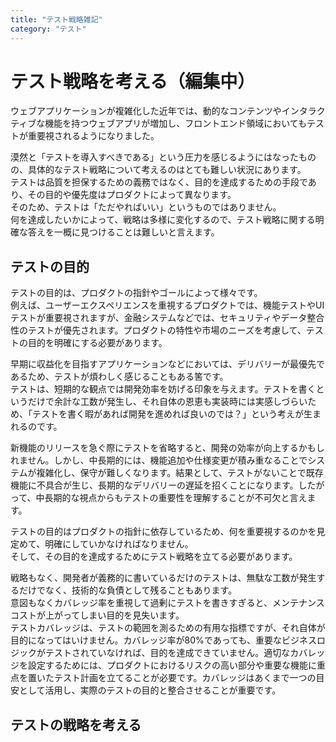 ```yaml
---
title: "テスト戦略雑記"
category: "テスト"
---
```


# テスト戦略を考える（編集中）
ウェブアプリケーションが複雑化した近年では、動的なコンテンツやインタラクティブな機能を持つウェブアプリが増加し、フロントエンド領域においてもテストが重要視されるようになりました。

漠然と「テストを導入すべきである」という圧力を感じるようにはなったものの、具体的なテスト戦略について考えるのはとても難しい状況にあります。  
テストは品質を担保するための義務ではなく、目的を達成するための手段であり、その目的や優先度はプロダクトによって異なります。  
そのため、テストは「ただやればいい」というものではありません。  
何を達成したいかによって、戦略は多様に変化するので、テスト戦略に関する明確な答えを一概に見つけることは難しいと言えます。  

## テストの目的
テストの目的は、プロダクトの指針やゴールによって様々です。  
例えば、ユーザーエクスペリエンスを重視するプロダクトでは、機能テストやUIテストが重要視されますが、金融システムなどでは、セキュリティやデータ整合性のテストが優先されます。プロダクトの特性や市場のニーズを考慮して、テストの目的を明確にする必要があります。 

早期に収益化を目指すアプリケーションなどにおいては、デリバリーが最優先であるため、テストが煩わしく感じることもある筈です。  
テストは、短期的な観点では開発効率を妨げる印象を与えます。テストを書くというだけで余計な工数が発生し、それ自体の恩恵も実装時には実感しづらいため、「テストを書く暇があれば開発を進めれば良いのでは？」という考えが生まれるのです。  

新機能のリリースを急ぐ際にテストを省略すると、開発の効率が向上するかもしれません。しかし、中長期的には、機能追加や仕様変更が積み重なることでシステムが複雑化し、保守が難しくなります。結果として、テストがないことで既存機能に不具合が生じ、長期的なデリバリーの遅延を招くことになります。したがって、中長期的な視点からもテストの重要性を理解することが不可欠と言えます。  

テストの目的はプロダクトの指針に依存しているため、何を重要視するのかを見定めて、明確にしていかなければなりません。  
そして、その目的を達成するためにテスト戦略を立てる必要があります。  

戦略もなく、開発者が義務的に書いているだけのテストは、無駄な工数が発生するだけでなく、技術的な負債として残ることもあります。  
意図もなくカバレッジ率を重視して過剰にテストを書きすぎると、メンテナンスコストが上がってしまい目的を見失います。  
テストカバレッジは、テストの範囲を測るための有用な指標ですが、それ自体が目的になってはいけません。カバレッジ率が80%であっても、重要なビジネスロジックがテストされていなければ、目的を達成できていません。適切なカバレッジを設定するためには、プロダクトにおけるリスクの高い部分や重要な機能に重点を置いたテスト計画を立てることが必要です。カバレッジはあくまで一つの目安として活用し、実際のテストの目的と整合させることが重要です。

## テストの戦略を考える






